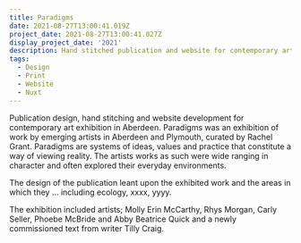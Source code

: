 ```yaml
---
title: Paradigms
date: 2021-08-27T13:00:41.019Z
project_date: 2021-08-27T13:00:41.027Z
display_project_date: '2021'
description: Hand stitched publication and website for contemporary art exhibition.
tags:
  - Design
  - Print
  - Website
  - Nuxt
---
```

Publication design, hand stitching and website development for contemporary art exhibition in Aberdeen. Paradigms was an exhibition of work by emerging artists in Aberdeen and Plymouth, curated by Rachel Grant. Paradigms are systems of ideas, values and practice that constitute a way of viewing reality. The artists works as such were wide ranging in character and often explored their everyday environments.

The design of the publication leant upon the exhibited work and the areas in which they ... including ecology, xxxx, yyyy.

The exhibition included artists; Molly Erin McCarthy, Rhys Morgan, Carly Seller, Phoebe McBride and Abby Beatrice Quick and a newly commissioned text from writer Tilly Craig.